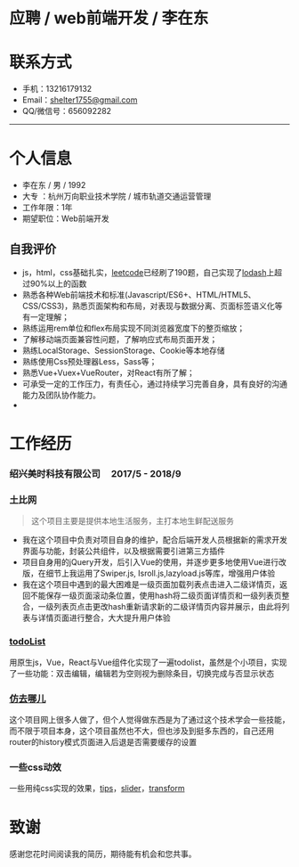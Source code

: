 # 应聘 / web前端开发 / 李在东

# 联系方式

- 手机：13216179132
- Email：shelter1755@gmail.com 
- QQ/微信号：656092282

------

# 个人信息

- 李在东 / 男 / 1992
- 大专 ：杭州万向职业技术学院 / 城市轨道交通运营管理 
- 工作年限：1年
- 期望职位：Web前端开发

## 自我评价

- js，html，css基础扎实，[leetcode](https://leetcode.com/liZaidong/)已经刷了190题，自己实现了[lodash](https://lizaidong.github.io/miao/lodash/lizaidong-lodash.js)上超过90%以上的函数
- 熟悉各种Web前端技术和标准(Javascript/ES6+、HTML/HTML5、CSS/CSS3)，熟悉页面架构和布局，对表现与数据分离、页面标签语义化等有一定理解；
- 熟练运用rem单位和flex布局实现不同浏览器宽度下的整页缩放；
- 了解移动端页面兼容性问题，了解响应式布局页面开发；
- 熟练LocalStorage、SessionStorage、Cookie等本地存储
- 熟练使用Css预处理器Less，Sass等；
- 熟悉Vue+Vuex+VueRouter，对React有所了解；
- 可承受一定的工作压力，有责任心，通过持续学习完善自身，具有良好的沟通能力及团队协作能力。
- 

# 工作经历

### 绍兴美时科技有限公司     2017/5 - 2018/9

### 土比网

> 这个项目主要是提供本地生活服务，主打本地生鲜配送服务

- 我在这个项目中负责对项目自身的维护，配合后端开发人员根据新的需求开发界面与功能，封装公共组件，以及根据需要引进第三方插件 
- 项目自身用的jQuery开发，后引入Vue的使用，并逐步更多地使用Vue进行改版，在细节上我运用了Swiper.js, Isroll.js,lazyload.js等库，增强用户体验
- 我在这个项目中遇到的最大困难是一级页面加载列表点击进入二级详情页，返回不能保存一级页面滚动条位置，使用hash将二级页面详情页和一级列表页整合，一级列表页点击更改hash重新请求新的二级详情页内容并展示，由此将列表与详情页面进行整合，大大提升用户体验

### [todoList](https://lizaidong.github.io/miao/todo-list/todo-list.html)

用原生js，Vue，React与Vue组件化实现了一遍todolist，虽然是个小项目，实现了一些功能：双击编辑，编辑若为空则视为删除条目，切换完成与否显示状态

### [仿去哪儿](https://github.com/LiZaidong/travel) 

这个项目网上很多人做了，但个人觉得做东西是为了通过这个技术学会一些技能，而不限于项目本身，这个项目虽然也不大，但也涉及到挺多东西的，自己还用router的history模式页面进入后退是否需要缓存的设置

### 一些css动效

一些用纯css实现的效果，[tips](https://lizaidong.github.io/miao/balloon-css.html)，[slider](https://lizaidong.github.io/miao/slider/index-1.html)，[transform](https://lizaidong.github.io/miao/transform.html)

# 致谢

  感谢您花时间阅读我的简历，期待能有机会和您共事。

